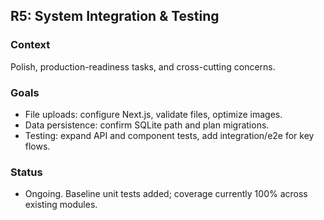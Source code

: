 ## R5: System Integration & Testing

### Context
Polish, production-readiness tasks, and cross-cutting concerns.

### Goals
- File uploads: configure Next.js, validate files, optimize images.
- Data persistence: confirm SQLite path and plan migrations.
- Testing: expand API and component tests, add integration/e2e for key flows.

### Status
- Ongoing. Baseline unit tests added; coverage currently 100% across existing modules.
